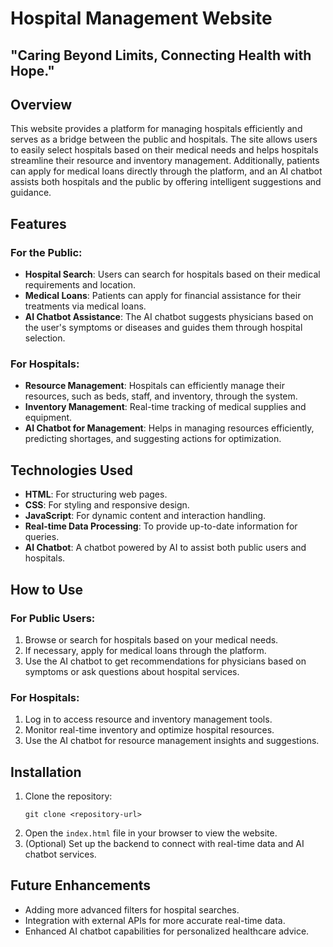 # Hospital Management Website

## "Caring Beyond Limits, Connecting Health with Hope."

## Overview

This website provides a platform for managing hospitals efficiently and serves as a bridge between the public and hospitals. The site allows users to easily select hospitals based on their medical needs and helps hospitals streamline their resource and inventory management. Additionally, patients can apply for medical loans directly through the platform, and an AI chatbot assists both hospitals and the public by offering intelligent suggestions and guidance.

## Features

### For the Public:
- **Hospital Search**: Users can search for hospitals based on their medical requirements and location.
- **Medical Loans**: Patients can apply for financial assistance for their treatments via medical loans.
- **AI Chatbot Assistance**: The AI chatbot suggests physicians based on the user's symptoms or diseases and guides them through hospital selection.

### For Hospitals:
- **Resource Management**: Hospitals can efficiently manage their resources, such as beds, staff, and inventory, through the system.
- **Inventory Management**: Real-time tracking of medical supplies and equipment.
- **AI Chatbot for Management**: Helps in managing resources efficiently, predicting shortages, and suggesting actions for optimization.

## Technologies Used
- **HTML**: For structuring web pages.
- **CSS**: For styling and responsive design.
- **JavaScript**: For dynamic content and interaction handling.
- **Real-time Data Processing**: To provide up-to-date information for queries.
- **AI Chatbot**: A chatbot powered by AI to assist both public users and hospitals.

## How to Use

### For Public Users:
1. Browse or search for hospitals based on your medical needs.
2. If necessary, apply for medical loans through the platform.
3. Use the AI chatbot to get recommendations for physicians based on symptoms or ask questions about hospital services.

### For Hospitals:
1. Log in to access resource and inventory management tools.
2. Monitor real-time inventory and optimize hospital resources.
3. Use the AI chatbot for resource management insights and suggestions.

## Installation
1. Clone the repository:
   ```
   git clone <repository-url>
   ```
2. Open the `index.html` file in your browser to view the website.
3. (Optional) Set up the backend to connect with real-time data and AI chatbot services.

## Future Enhancements
- Adding more advanced filters for hospital searches.
- Integration with external APIs for more accurate real-time data.
- Enhanced AI chatbot capabilities for personalized healthcare advice.
